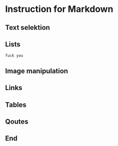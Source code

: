 # Instruction for Markdown

## Text selektion

## Lists

    fuck you 

## Image manipulation 

## Links

## Tables

## Qoutes

## End 


